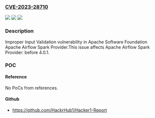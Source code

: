 ### [CVE-2023-28710](https://cve.mitre.org/cgi-bin/cvename.cgi?name=CVE-2023-28710)
![](https://img.shields.io/static/v1?label=Product&message=Apache%20Airflow%20Spark%20Provider&color=blue)
![](https://img.shields.io/static/v1?label=Version&message=0%3C%204.0.1%20&color=brighgreen)
![](https://img.shields.io/static/v1?label=Vulnerability&message=CWE-20%20Improper%20Input%20Validation&color=brighgreen)

### Description

Improper Input Validation vulnerability in Apache Software Foundation Apache Airflow Spark Provider.This issue affects Apache Airflow Spark Provider: before 4.0.1.

### POC

#### Reference
No PoCs from references.

#### Github
- https://github.com/HackrHub1/Hacker1-Report

